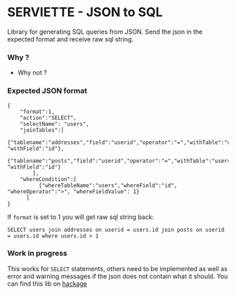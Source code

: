 # SERVIETTE - JSON to SQL 
  Library for generating SQL queries from JSON. 
  Send the json in the expected format and receive raw sql string.
### Why ?
- Why not ?

### Expected JSON format
````
{
	"format":1,
    "action":"SELECT",
    "selectName": "users",
    "joinTables":[
    	  {"tablename":"addresses","field":"userid","operator":"=","withTable":"users", "withField":"id"},
          {"tablename":"posts","field":"userid","operator":"=","withTable":"users", "withField":"id"}
    	],
    "whereCondition":[
          {"whereTableName":"users","whereField":"id", "whereOperator":">", "whereFieldValue": 1}
      ]
}
````

If `format` is set to 1 you will get raw sql string back:

````
SELECT users join addresses on userid = users.id join posts on userid = users.id where users.id > 1
````

### Work in progress
This works for `SELECT` statements, others need to be implemented as well as error and warning messages if the json does not contain what it should. 
You can find this lib on [hackage](https://hackage.haskell.org/package/serviette)

